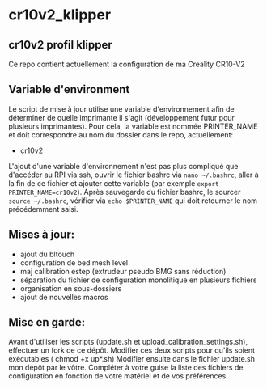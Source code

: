# cr10v2_klipper
## cr10v2 profil klipper 
Ce repo contient actuellement la configuration de ma Creality CR10-V2

## Variable d'environment
Le script de mise à jour utilise une variable d'environnement afin de déterminer de quelle imprimante il s'agit (développement futur pour plusieurs imprimantes). Pour cela, la variable est nommée PRINTER_NAME et doit correspondre au nom du dossier dans le repo, actuellement:
- cr10v2

L'ajout d'une variable d'environnement n'est pas plus compliqué que d'accéder au RPI via ssh, ouvrir le fichier bashrc via `nano ~/.bashrc`, aller à la fin de ce fichier et ajouter cette variable (par exemple `export PRINTER_NAME=cr10v2`). Après sauvegarde du fichier bashrc, le sourcer `source ~/.bashrc`, vérifier via `echo $PRINTER_NAME` qui doit retourner le nom précédemment saisi.

## Mises à jour:
- ajout du bltouch
- configuration de bed mesh level
- maj calibration estep (extrudeur pseudo BMG sans réduction)
- séparation du fichier de configuration monolitique en plusieurs fichiers 
- organisation en sous-dossiers 
- ajout de nouvelles macros 

## Mise en garde:
Avant d'utiliser les scripts (update.sh et upload_calibration_settings.sh), effectuer un fork de ce dépôt.
Modifier ces deux scripts pour qu'ils soient exécutables ( chmod +x up*.sh)
Modifier ensuite dans le fichier update.sh mon dépôt par le vôtre.
Compléter à votre guise la liste des fichiers de configuration en fonction de votre matériel et de vos préférences.
